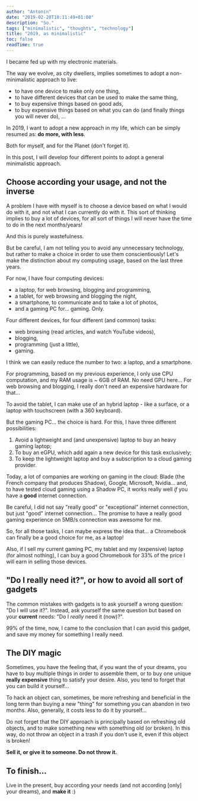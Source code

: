 ```yaml
---
author: "Antonin"
date: "2019-02-20T10:11:49+01:00"
description: "So."
tags: ["minimalistic", "thoughts", "technology"]
title: "2019, as minimalistic"
toc: false
readTime: true
---
```


I became fed up with my electronic materials.

The way we evolve, as city dwellers, implies sometimes to adopt a non-minimalistic approach to live:
* to have one device to make only one thing,
* to have different devices that can be used to make the same thing,
* to buy expensive things based on good ads,
* to buy expensive things based on what you can do (and finally things you will never do), ...

In 2019, I want to adopt a new approach in my life, which can be simply resumed as: **do more, with less**.

Both for myself, and for the Planet (don't forget it).

In this post, I will develop four different points to adopt a general minimalistic approach.

## Choose according your usage, and not the inverse

A problem I have with myself is to choose a device based on what I would do with it, and not what I can currently do with it.
This sort of thinking implies to buy a lot of devices, for all sort of things I will never have the time to do
in the next months/years!

And this is purely wastefulness.

But be careful, I am not telling you to avoid any unnecessary technology, but rather to make a choice in order to use them conscientiously!
Let's make the distinction about my computing usage, based on the last three years.

For now, I have four computing devices:
* a laptop, for web browsing, blogging and programming,
* a tablet, for web browsing and blogging the night,
* a smartphone, to communicate and to take a lot of photos,
* and a gaming PC for... gaming. Only.

Four different devices, for four different (and common) tasks:
* web browsing (read articles, and watch YouTube videos),
* blogging,
* programming (just a little),
* gaming.

I think we can easily reduce the number to two: a laptop, and a smartphone.

For programming, based on my previous experience, I only use CPU computation, and my RAM usage is ~ 6GB of RAM.
No need GPU here...
For web browsing and blogging, I really don't need an expensive hardware for that...

To avoid the tablet, I can make use of an hybrid laptop - like a surface, or a laptop with touchscreen (with a 360 keyboard).

But the gaming PC... the choice is hard.
For this, I have three different possibilities:
1. Avoid a lightweight and (and unexpensive) laptop to buy an heavy gaming laptop;
2. To buy an eGPU, which add again a new device for this task exclusively;
3. To keep the lightweight laptop and buy a subscription to a cloud gaming provider.

Today, a lot of companies are working on gaming in the cloud: Blade (the French company that produces Shadow), Google, Microsoft, Nvidia...
and, to have tested cloud gaming using a Shadow PC, it works really well *if* you have a **good** internet connection.

Be careful, I did not say "really good" or "exceptional" internet connection, but just "good" internet connection...
The promise to have a really good gaming experience on 5MB/s connection was awesome for me.

So, for all those tasks, I can maybe express the idea that... a Chromebook can finally be a good choice for me, as a laptop!

Also, if I sell my current gaming PC, my tablet and my (expensive) laptop (for almost nothing), I can buy a good Chromebook for 33% of
the price I will earn in selling those devices.

## "Do I really need it?", or how to avoid all sort of gadgets

The common mistakes with gadgets is to ask yourself a wrong question: "Do I will use it?".
Instead, ask yourself the same question but based on your **current** needs: "Do I *really* need it (now)?".

99% of the time, now, I came to the conclusion that I can avoid this gadget, and save my money for something I really need.

## The DIY magic

Sometimes, you have the feeling that, if you want the <put something inside> of your dreams, you have to buy multiple things in order to assemble them,
or to buy one unique **really expensive** thing to satisfy your desire.
Also, you tend to forget that you can build it yourself...

To hack an object can, sometimes, be more refreshing and beneficial in the long term than buying a new "thing"
for something you can abandon in two months.
Also, generally, it costs less to do it by yourself...

Do not forget that the DIY approach is principally based on refreshing old objects, and to make something new with something old (or broken).
In this way, do not throw an object in a trash if you don't use it, even if this object is broken!

**Sell it, or give it to someone. Do not throw it.**

## To finish...

Live in the present, buy according your needs (and not according [only] your dreams), and **make it** :)
